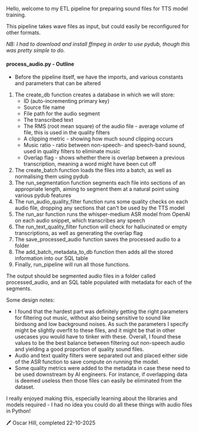 Hello, welcome to my ETL pipeline for preparing sound files for TTS model training. 

This pipeline takes wave files as input, but could easily be reconfigured for other formats.

_NB: I had to download and install ffmpeg in order to use pydub, though this was pretty simple to do._


#### process_audio.py - Outline
- Before the pipeline itself, we have the imports, and various constants and parameters that can be altered
1. The create_db function creates a database in which we will store:
    - ID (auto-incrementing primary key)
    - Source file name
    - File path for the audio segment
    - The transcribed text
    - The RMS (root mean square) of the audio file - average volume of file, this is used in the quality filters
    - A clipping metric - showing how much sound clipping occurs 
    - Music ratio - ratio between non-speech- and speech-band sound, used in quality filters to eliminate music
    - Overlap flag - shows whether there is overlap between a previous transcription, meaning a word might have been cut off
2. The create_batch function loads the files into a batch, as well as normalising them using pydub
3. The run_segmentation function segments each file into sections of an appropriate length, aiming to segment them 
  at a natural point using various pydub features
4. The run_audio_quality_filter function runs some quality checks on each audio file, dropping any sections that can't be used by the TTS model
5. The run_asr function runs the whisper-medium ASR model from OpenAI on each audio snippet, which transcribes any speech 
6. The run_text_quality_filter function will check for hallucinated or empty transcriptions, as well as generating the overlap flag
7. The save_processed_audio function saves the processed audio to a folder
8. The add_batch_metadata_to_db function then adds all the stored information into our SQL table
9. Finally, run_pipeline will run all those functions.

The output should be segmented audio files in a folder called processed_audio, and an SQL table populated with metadata for each of the segments. 

Some design notes:
- I found that the hardest part was definitely getting the right parameters for filtering out music, without also being sensitive to sound like birdsong and low background noises. As such the parameters I specify might be slightly overfit to these files, and it might be that in other usecases you would have to tinker with these. Overall, I found these values to be the best balance between filtering out non-speech audio and yielding a good proportion of quality sound files.
- Audio and text quality filters were separated out and placed either side of the ASR function to save compute on running the model.
- Some quality metrics were added to the metadata in case these need to be used downstream by AI engineers. For instance, if overlapping data is deemed useless then those files can easily be eliminated from the dataset.

I really enjoyed making this, especially learning about the libraries and models required - I had no idea you could do all these things with audio files in Python!

🖊️ Oscar Hill, completed 22-10-2025